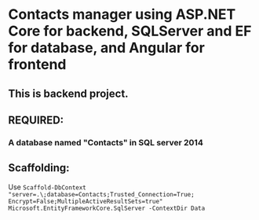 # Contacts manager using ASP.NET Core for backend, SQLServer and EF for database, and Angular for frontend

## This is backend project.

## REQUIRED: 
### A database named "Contacts" in SQL server 2014

## Scaffolding:
Use `Scaffold-DbContext "server=.\;database=Contacts;Trusted_Connection=True; Encrypt=False;MultipleActiveResultSets=true" Microsoft.EntityFrameworkCore.SqlServer -ContextDir Data`
